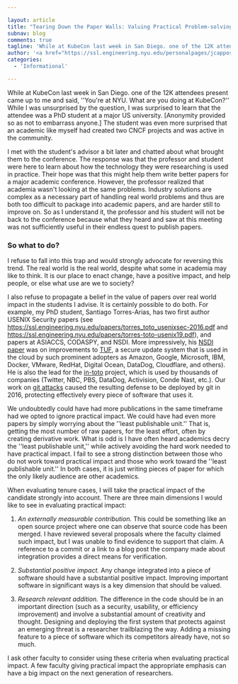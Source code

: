 ```yaml
---

layout: article
title: "Tearing Down the Paper Walls: Valuing Practical Problem-solving in Academia"
subnav: blog
comments: true
tagline: 'While at KubeCon last week in San Diego. one of the 12K attendees present came up to me and said, ''You're at NYU. What are you doing at KubeCon?''...'
author: '<a href="https://ssl.engineering.nyu.edu/personalpages/jcappos/">Justin Cappos</a>'
categories:
  - 'Informational'

---
```


While at KubeCon last week in San Diego. one of the 12K attendees present came up to me and said, ''You're at NYU. What are you doing at KubeCon?''  While I was unsurprised by the question, I was surprised to learn that the attendee was a PhD student at a major US university.  [Anonymity provided so as not to embarrass anyone.]  The student was even more surprised that an academic like myself had created two CNCF projects and was active in the community.

I met with the student's advisor a bit later and chatted about what brought them to the conference.  The response was that the professor and student were here to learn about how the technology they were researching is used in practice. Their hope was that this might help them write better papers for a major academic conference. However, the professor realized that academia wasn't looking at the same problems. Industry solutions are complex as a necessary part of handling real world problems and thus are both too difficult to package into academic papers, and are harder still to improve on.  So as I understand it, the professor and his student will not be back to the conference because what they heard and saw at this meeting was not sufficiently useful in their endless quest to publish papers.

### **So what to do?**

I refuse to fall into this trap and would strongly advocate for reversing this trend.  The real world is the real world, despite what some in academia may like to think.  It is our place to enact change, have a positive impact, and help people, or else what use are we to society?

I also refuse to propagate a belief in the value of papers over real world impact in the students I advise.  It is certainly possible to do both.  For example, my PhD student, Santiago Torres-Arias, has two first author USENIX Security papers (see https://ssl.engineering.nyu.edu/papers/torres_toto_usenixsec-2016.pdf and https://ssl.engineering.nyu.edu/papers/torres-toto-usenix19.pdf), and papers at ASIACCS, CODASPY, and NSDI.  More impressively, his [NSDI paper](https://ssl.engineering.nyu.edu/papers/kuppusamy_nsdi_16.pdf) was on improvements to [TUF](https://theupdateframework.github.io/), a secure update system that is used in the cloud by such prominent adopters as Amazon, Google, Microsoft, IBM, Docker, VMware, RedHat, Digital Ocean, DataDog, Cloudflare, and others).  He is also the lead for the [in-toto](https://in-toto.io/) project, which is used by thousands of companies (Twitter, NBC, PBS, DataDog, Activision, Conde Nast, etc.).  Our work on [git attacks](https://ssl.engineering.nyu.edu/papers/torres_toto_usenixsec-2016.pdf) caused the resulting defense to be deployed by git in 2016, protecting effectively every piece of software that uses it.

We undoubtedly could have had more publications in the same timeframe had we opted to ignore practical impact.  We could have had even more papers by simply worrying about the ''least publishable unit.''  That is, getting the most number of raw papers, for the least effort, often by creating derivative work.  What is odd is I have often heard academics decry the ''least publishable unit,'' while actively avoiding the hard work needed to have practical impact.  I fail to see a strong distinction between those who do not work toward practical impact and those who work toward the ''least publishable unit.''  In both cases, it is just writing pieces of paper for which the only likely audience are other academics.

When evaluating tenure cases, I will take the practical impact of the candidate strongly into account.  There are three main dimensions I would like to see in evaluating practical impact:

1. *An externally measurable contribution.* This could be something like an open source project where one can observe that source code has been merged.  I have reviewed several proposals where the faculty claimed such impact, but I was unable to find evidence to support that claim.  A reference to a commit or a link to a blog post the company made about integration provides a direct means for verification.  

2. *Substantial positive impact.* Any change integrated into a piece of software should have a substantial positive impact.  Improving important software in significant ways is a key dimension that should be valued.

3. *Research relevant addition.* The difference in the code should be in an important direction (such as a security, usability, or efficiency improvement) and involve a substantial amount of creativity and thought. Designing and deploying the first system that protects against an emerging threat is a researcher trailblazing the way. Adding a missing feature to a piece of software which its competitors already have, not so much.

I ask other faculty to consider using these criteria when evaluating practical impact.  A few faculty giving practical impact the appropriate emphasis can have a big impact on the next generation of researchers.

